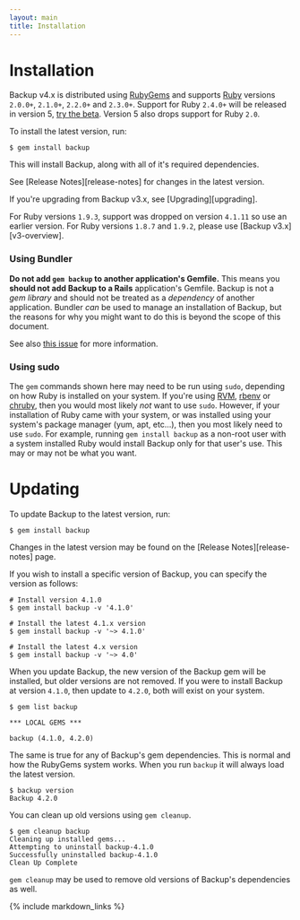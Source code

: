 ```yaml
---
layout: main
title: Installation
---
```


Installation
============

Backup v4.x is distributed using [RubyGems](https://rubygems.org) and supports
[Ruby](https://www.ruby-lang.org) versions `2.0.0+`,
`2.1.0+`, `2.2.0+` and `2.3.0+`.
Support for Ruby `2.4.0+` will be released in version 5, [try the
beta](https://rubygems.org/gems/backup). Version 5 also drops support for Ruby
`2.0`.

To install the latest version, run:

    $ gem install backup

This will install Backup, along with all of it's required dependencies.

See [Release Notes][release-notes] for changes in the latest version.

If you're upgrading from Backup v3.x, see [Upgrading][upgrading].

For Ruby versions `1.9.3`, support was dropped on version `4.1.11` so use an earlier version.
For Ruby versions `1.8.7` and `1.9.2`, please use [Backup v3.x][v3-overview].

### Using Bundler

**Do not add `gem backup` to another application's Gemfile.**
This means you **should not add Backup to a Rails** application's Gemfile.
Backup is not a _gem library_ and should not be treated as a _dependency_ of
another application. Bundler _can_ be used to manage an installation of Backup,
but the reasons for why you might want to do this is beyond the scope of this
document.

See also [this issue](https://github.com/meskyanichi/backup/issues/635) for
more information.

### Using sudo

The `gem` commands shown here may need to be run using `sudo`, depending on how Ruby is installed on your system. If
you're using [RVM][], [rbenv][] or [chruby][], then you would most likely _not_ want to use `sudo`. However, if your
installation of Ruby came with your system, or was installed using your system's package manager (yum, apt, etc...),
then you most likely need to use `sudo`. For example, running `gem install backup` as a non-root user with a system
installed Ruby would install Backup only for that user's use. This may or may not be what you want.

Updating
========

To update Backup to the latest version, run:

    $ gem install backup

Changes in the latest version may be found on the [Release Notes][release-notes] page.

If you wish to install a specific version of Backup, you can specify the version as follows:

    # Install version 4.1.0
    $ gem install backup -v '4.1.0'

    # Install the latest 4.1.x version
    $ gem install backup -v '~> 4.1.0'

    # Install the latest 4.x version
    $ gem install backup -v '~> 4.0'

When you update Backup, the new version of the Backup gem will be installed, but older versions are not removed.
If you were to install Backup at version `4.1.0`, then update to `4.2.0`, both will exist on your system.

    $ gem list backup

    *** LOCAL GEMS ***

    backup (4.1.0, 4.2.0)

The same is true for any of Backup's gem dependencies. This is normal and how the RubyGems system works.
When you run `backup` it will always load the latest version.

    $ backup version
    Backup 4.2.0

You can clean up old versions using `gem cleanup`.

    $ gem cleanup backup
    Cleaning up installed gems...
    Attempting to uninstall backup-4.1.0
    Successfully uninstalled backup-4.1.0
    Clean Up Complete

`gem cleanup` may be used to remove old versions of Backup's dependencies as well.


[RVM]: https://rvm.io/
[rbenv]: https://github.com/sstephenson/rbenv/
[chruby]: https://github.com/postmodern/chruby

{% include markdown_links %}
